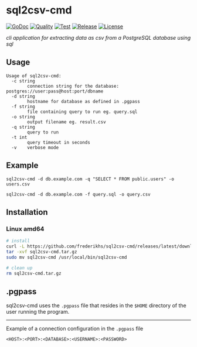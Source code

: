 # sql2csv-cmd

[![GoDoc](https://godoc.org/github.com/frederikhs/sql2csv-cmd?status.svg)](https://godoc.org/github.com/frederikhs/sql2csv-cmd)
[![Quality](https://goreportcard.com/badge/github.com/frederikhs/sql2csv-cmd)](https://goreportcard.com/report/github.com/frederikhs/sql2csv-cmd)
[![Test](https://github.com/frederikhs/sql2csv-cmd/actions/workflows/test.yml/badge.svg?branch=main)](https://github.com/frederikhs/sql2csv-cmd/actions/workflows/test.yml)
[![Release](https://img.shields.io/github/v/release/frederikhs/sql2csv-cmd.svg)](https://github.com/frederikhs/sql2csv-cmd/releases/latest)
[![License](https://img.shields.io/github/license/frederikhs/sql2csv-cmd)](LICENSE)

*cli application for extracting data as csv from a PostgreSQL database using sql*

## Usage

```text
Usage of sql2csv-cmd:
  -c string
    	connection string for the database: postgres://user:pass@host:port/dbname
  -d string
    	hostname for database as defined in .pgpass
  -f string
    	file containing query to run eg. query.sql
  -o string
    	output filename eg. result.csv
  -q string
    	query to run
  -t int
    	query timeout in seconds
  -v	verbose mode
```

## Example

```shell
sql2csv-cmd -d db.example.com -q "SELECT * FROM public.users" -o users.csv
```

```shell
sql2csv-cmd -d db.example.com -f query.sql -o query.csv
```

## Installation

### Linux amd64

```bash
# install
curl -L https://github.com/frederikhs/sql2csv-cmd/releases/latest/download/sql2csv-cmd_Linux_x86_64.tar.gz -o sql2csv-cmd.tar.gz
tar -xvf sql2csv-cmd.tar.gz
sudo mv sql2csv-cmd /usr/local/bin/sql2csv-cmd

# clean up
rm sql2csv-cmd.tar.gz
```

## .pgpass

sql2csv-cmd uses the `.pgpass` file that resides in the `$HOME` directory of the user running the program.

---

Example of a connection configuration in the `.pgpass` file

```
<HOST>:<PORT>:<DATABASE>:<USERNAME>:<PASSWORD>
```

